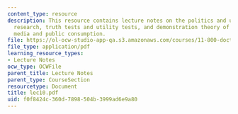 ```yaml
---
content_type: resource
description: This resource contains lecture notes on the politics and use of evaluation
  research, truth tests and utility tests, and demonstration theory of social change,
  media and public consumption.
file: https://ol-ocw-studio-app-qa.s3.amazonaws.com/courses/11-800-doctoral-research-seminar-knowledge-in-the-public-arena-spring-2007/f0f8424c360d7898504b3999ad6e9a80_lec10.pdf
file_type: application/pdf
learning_resource_types:
- Lecture Notes
ocw_type: OCWFile
parent_title: Lecture Notes
parent_type: CourseSection
resourcetype: Document
title: lec10.pdf
uid: f0f8424c-360d-7898-504b-3999ad6e9a80
---
```

